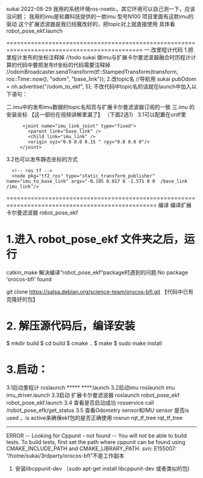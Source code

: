 sukai 2022-08-29 
我用的系统环境ros-noetic，其它环境可以自己测一下，应该没问题；
我用的imu是轮趣科技提供的一款imu 型号N100
项目里面有这款imu的驱动
这个扩展滤波器是我已经魔改好的，把topic对上就直接使用 具体看robot_pose_ekf.launch
  <param name="output_frame" value="odom"/> <!--里程计坐标 -->
  <param name="base_footprint_frame" value="base_link"/> <!-- 小车坐标 -->
   <param name="odom_data" value="odom_to_ekf"/> <!-- 订阅 /odom_to_ekf 程计数据 -->
    <param name="imu_data" value="imu_data"/><!-- 订阅 /imu_data 数据  -->
 <remap from="/robot_pose_ekf/odom_combined" to="/odom" /><!-- 发布融合后的 /odom 里程计 数据  -->
=============================================================================================
一.改里程计代码
	1.把里程计发布的坐标注释掉
            //todo sukai 做imu与扩展卡尔曼滤波器融合时历程计计算的代码中要把发布tf坐标的代码需要注释掉
            //odomBroadcaster.sendTransform(tf::StampedTransform(transform, ros::Time::now(), "odom", "base_link"));
	2.改topic名
	    //导航用 sukai
            pubOdom = nh.advertise<nav_msgs::Odometry>("/odom_to_ekf", 5);
	  不改代码中topic名的话就在launch中加入以下语句：
		<remap from="odom" to="odom_to_ekf"/>

二.imu中的发布imu数据的topic名知否与扩展卡尔曼滤波器订阅的一致
    <param name="imu_data" value="imu_data"/><!-- 订阅 /imu_data 数据  -->
三.imu 的安装坐标 【这一部份在视频讲解里漏了】
   （下面2选1）
   3.1可以配置在urdf里
		  <link name="imu_link">
		    <visual>
		      <geometry>
			<cylinder length="0.0625" radius="0.04" />
		      </geometry>
		      <material name="gray" />
		    </visual>
		  </link>

		  <joint name="imu_link_joint" type="fixed">
		    <parent link="base_link" /> 
		    <child link="imu_link" />
		    <origin xyz="0.0 0.0 0.15 " rpy="0.0 0.0 0"/>   
		 </joint>
   3.2也可以发布静态坐标的方式
      
	  <!-- ros tf -->
	  <node pkg="tf2_ros" type="static_transform_publisher" name="imu_to_base_link" args="-0.185 0.017 0 -1.571 0 0  /base_link /imu_link"/>

=================================================================================================
编译 
编译扩展卡尔曼滤波器 robot_pose_ekf
# 1.进入 robot_pose_ekf 文件夹之后，运行
 catkin_make
解决编译“robot_pose_ekf”package时遇到的问题:No package 'orocos-bfl' found 

git clone https://salsa.debian.org/science-team/orocos-bfl.git  【代码中已有克隆好的包】

# 2. 解压源代码后，编译安装
$ mkdir build
$ cd build
$ cmake ..
$ make
$ sudo make install


# 3.启动：
3.1启动里程计
   roslaunch ***** ****.launch
3.2启动imu
   roslaunch imu imu_driver.launch
3.3启动 扩展卡尔曼滤波器
   roslaunch robot_pose_ekf robot_pose_ekf.launch
3.4 查看是否启动成功
    rosservice call /robot_pose_efk/get_status 
3.5 查看Odometry sensor和IMU sensor 是否is used ，is active来确保ekf包的是否正确使用
    rosrun rqt_tf_tree rqt_tf_tree


---------------------------------------------

ERROR
-- Looking for Cppunit - not found
-- You will not be able to build tests. To build tests, first set the path where cppunit can be found using CMAKE_INCLUDE_PATH and CMAKE_LIBRARY_PATH.
svn: E155007: “/home/sukai/3rdparty/orocos-bfl”不是工作副本
1. 安装libcppunit-dev （sudo apt-get install libcppunit-dev 或者类似的包)


